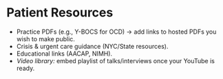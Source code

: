 # Patient Resources

- Practice PDFs (e.g., Y-BOCS for OCD) → add links to hosted PDFs you wish to make public.
- Crisis & urgent care guidance (NYC/State resources).
- Educational links (AACAP, NIMH).
- *Video library:* embed playlist of talks/interviews once your YouTube is ready.
